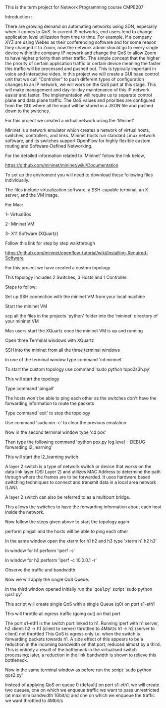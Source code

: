 This is the term project for Network Programming course CMPE207

Introduction :

There are growing demand on automating networks using SDN, especially when it comes to QoS. 
In current IP networks, end users tend to change application level utilization from time to time. 
For example, If a company XYZ are using Webex as their conferencing software and for some reason they changed it to Zoom, 
now the network admin should go to every single device within the company IP network and change the QoS 
to allow Zoom to have higher priority than other traffic. The simple concept that the higher the priority 
of certain application traffic or certain device meaning the faster this traffic will be processed and pushed out. 
This is typically important in voice and interactive video. In this project we will create a GUI base control unit
that we call “Controller” to push different types of configuration changes to an IP network, we will work on the 
QoS part at this stage. This will make management and day-to-day maintenance of this IP network easier and faster.
The implementation will require us to separate control plane and data plane traffic. The QoS values and priorities
are configured from the GUI where all the input will be stored in a JSON file and pushed down to the switches.

For this project we created a virtual network using the 'Mininet'

Mininet is a network emulator which creates a network of virtual hosts, switches, controllers, and links. 
Mininet hosts run standard Linux network software, and its switches support OpenFlow for highly 
flexible custom routing and Software-Defined Networking.

For the detailed information related to 'Mininet' follow the link below,

https://github.com/mininet/mininet/wiki/Documentation

To set up the enviroment you will need to download these following files individually.

The files include virtualization software, a SSH-capable terminal, an X server, and the VM image.

For Mac:

1- VirtualBox

2- Mininet VM

3- X11 Software (XQuartz)

Follow this link for step by step walkthrough

https://github.com/mininet/openflow-tutorial/wiki/Installing-Required-Software

For this project we have created a custom topology.

This topology includes 2 Switches, 3 Hosts and 1 Controller.



Steps to follow:

Set up SSH connection with the mininet VM from your local machine

Start the mininet VM

scp all the files in the projects 'python' folder into the 'mininet' directory of your mininet VM

Mac users start the XQuartz once the mininet VM is up and running

Open three Terminal windows with XQuartz

SSH into the mininet from all the three terminal windows

In one of the terminal window type command 'cd mininet'

To start the custom topology use command 'sudo python topo2s3h.py'

This will start the topology

Type command 'pingall'

The hosts won't be able to ping each other as the switches don't have the forwarding information to route the packets

Type command 'exit' to stop the topology

Use command 'sudo mn -c' to clear the previous emulation

Now in the second terminal window type 'cd pox'

Then type the following command 'python pox.py log.level --DEBUG forwarding.l2_learning'

This will start the l2_learning switch

A layer 2 switch is a type of network switch or device that works on the data link layer (OSI Layer 2) 
and utilizes MAC Address to determine the path through where the frames are to be forwarded. It uses hardware
based switching techniques to connect and transmit data in a local area network (LAN).

A layer 2 switch can also be referred to as a multiport bridge.

This allows the switches to have the forwarding information about each host inside the network.

Now follow the steps given above to start the topology again

perform pingall and the hosts will be able to ping each other

In the same window open the xterm for h1 h2 and h3 type 'xterm h1 h2 h3'

In window for h1 perform 'iperf -s'

In window for h2 perform 'iperf -c 10.0.0.1 -r'

Observe the traffic and bandwidth

Now we will apply the single QoS Queue.

In the third window opened initially run the 'qos1.py' script 'sudo python qos1.py'

This script will create single QoS with a single Queue (q0) on port s1-eth1

This will throttle all egress traffic (going out) on that port

The port s1-eth1 is the switch port linked to h1. Running iperf with h1 server, h2 client: h2 → h1 
(client to server) throttled to 4Mbit/s h1 → h2 (server to client) not throttled This QoS is egress only i.e. when the 
switch is forwarding packets towards h1. A side effect of this appears to be a reduction in the incoming bandwidth on that
port, reduced almost by a third. This is entirely a result of the bottleneck in the virtualised switch processing; 
later, a reduction in the link bandwidth is shown to relieve this bottleneck.

Now in the same terminal window as before run the script 'sudo python qos2.py'

Instead of applying QoS on queue 0 (default) on port s1-eth1, we will create two queues, one on which 
we enqueue traffic we want to pass unrestricted (at maximim bandwidth 1Gbit/s) and one on which we enqueue 
the traffic we want throttled to 4Mbit/s
